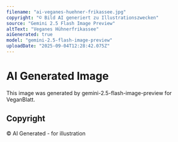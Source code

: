 ```yaml
---
filename: "ai-veganes-huehner-frikassee.jpg"
copyright: "© Bild AI generiert zu Illustrationszwecken"
source: "Gemini 2.5 Flash Image Preview"
altText: "Veganes Hühnerfrikassee"
aiGenerated: true
model: "gemini-2.5-flash-image-preview"
uploadDate: "2025-09-04T12:28:42.075Z"
---
```


# AI Generated Image

This image was generated by gemini-2.5-flash-image-preview for VeganBlatt.

## Copyright
© AI Generated - for illustration
